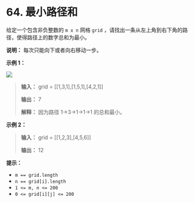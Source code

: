 # 64. 最小路径和

给定一个包含非负整数的 `m x n` 网格 `grid` ，请找出一条从左上角到右下角的路径，使得路径上的数字总和为最小。

**说明：** 每次只能向下或者向右移动一步。

**示例 1：**

![](http://public.file.lvshuhuai.cn/images\minpath.jpg)

> **输入：** grid = \[\[1,3,1],\[1,5,1],\[4,2,1]]
>
> **输出：** 7
>
> **解释：** 因为路径 1→3→1→1→1 的总和最小。

**示例 2：**

> **输入：** grid = \[\[1,2,3],\[4,5,6]]
>
> **输出：** 12

**提示：**

* `m == grid.length`
* `n == grid[i].length`
* `1 <= m, n <= 200`
* `0 <= grid[i][j] <= 200`